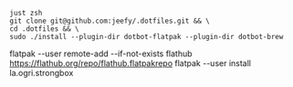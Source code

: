 ```
just zsh
git clone git@github.com:jeefy/.dotfiles.git && \
cd .dotfiles && \
sudo ./install --plugin-dir dotbot-flatpak --plugin-dir dotbot-brew
```

flatpak --user remote-add --if-not-exists flathub https://flathub.org/repo/flathub.flatpakrepo
flatpak --user install la.ogri.strongbox